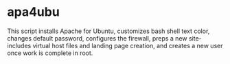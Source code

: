 # apa4ubu
This script installs Apache for Ubuntu, customizes bash shell text color, changes default password, configures the firewall, preps a new site- includes virtual host files and landing page creation, and creates a new user once work is complete in root.
